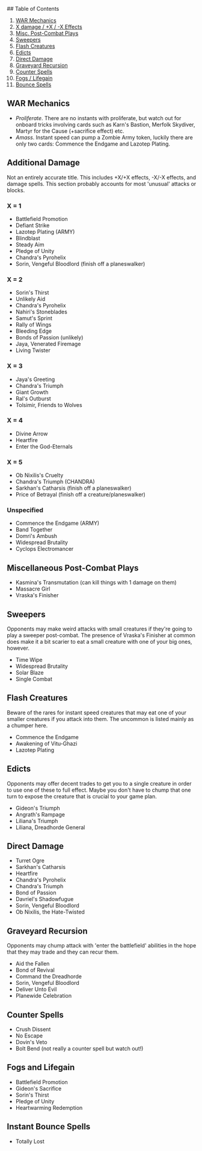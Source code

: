 ## Table of Contents

1. [WAR Mechanics](#war-mechanics)
2. [X damage / +X / -X Effects](#additional-damage)
3. [Misc. Post-Combat Plays](#miscellaneous-post-combat-plays)
4. [Sweepers](#sweepers)
5. [Flash Creatures](#flash-creatures)
6. [Edicts](#edicts)
7. [Direct Damage](#direct-damage)
8. [Graveyard Recursion](#graveyard-recursion)
9. [Counter Spells](#counter-spells)
10. [Fogs / Lifegain](#fogs-and-lifegain)
11. [Bounce Spells](#instant-bounce-spells)

## WAR Mechanics

- _Proliferate_. There are no instants with proliferate, but watch out for onboard tricks involving cards such as Karn's Bastion, Merfolk Skydiver, Martyr for the Cause (+sacrifice effect) etc.
- _Amass_. Instant speed can pump a Zombie Army token, luckily there are only two cards: Commence the Endgame and Lazotep Plating.

## Additional Damage

Not an entirely accurate title. This includes +X/+X effects, -X/-X effects, and damage spells. This section probably accounts for most 'unusual' attacks or blocks.

### X = 1

- Battlefield Promotion
- Defiant Strike
- Lazotep Plating (ARMY)
- Blindblast
- Steady Aim
- Pledge of Unity
- Chandra's Pyrohelix
- Sorin, Vengeful Bloodlord (finish off a planeswalker)

### X = 2

- Sorin's Thirst
- Unlikely Aid
- Chandra's Pyrohelix
- Nahiri's Stoneblades
- Samut's Sprint
- Rally of Wings
- Bleeding Edge
- Bonds of Passion (unlikely)
- Jaya, Venerated Firemage
- Living Twister

### X = 3

- Jaya's Greeting
- Chandra's Triumph
- Giant Growth
- Ral's Outburst
- Tolsimir, Friends to Wolves

### X = 4

- Divine Arrow
- Heartfire
- Enter the God-Eternals

### X = 5

- Ob Nixilis's Cruelty
- Chandra's Triumph (CHANDRA)
- Sarkhan's Catharsis (finish off a planeswalker)
- Price of Betrayal (finish off a creature/planeswalker)

### Unspecified

- Commence the Endgame (ARMY)
- Band Together
- Domri's Ambush
- Widespread Brutality
- Cyclops Electromancer

## Miscellaneous Post-Combat Plays

- Kasmina's Transmutation (can kill things with 1 damage on them)
- Massacre Girl
- Vraska's Finisher

## Sweepers

Opponents may make weird attacks with small creatures if they're going to play a sweeper post-combat. The presence of Vraska's Finisher at common does make it a bit scarier to eat a small creature with one of your big ones, however.

- Time Wipe
- Widespread Brutality
- Solar Blaze
- Single Combat

## Flash Creatures

Beware of the rares for instant speed creatures that may eat one of your smaller creatures if you attack into them. The uncommon is listed mainly as a chumper here.

- Commence the Endgame
- Awakening of Vitu-Ghazi
- Lazotep Plating

## Edicts

Opponents may offer decent trades to get you to a single creature in order to use one of these to full effect. Maybe you don't have to chump that one turn to expose the creature that is crucial to your game plan.

- Gideon's Triumph
- Angrath's Rampage
- Liliana's Triumph
- Liliana, Dreadhorde General

## Direct Damage

- Turret Ogre
- Sarkhan's Catharsis
- Heartfire
- Chandra's Pyrohelix
- Chandra's Triumph
- Bond of Passion
- Davriel's Shadowfugue
- Sorin, Vengeful Bloodlord
- Ob Nixilis, the Hate-Twisted

## Graveyard Recursion

Opponents may chump attack with 'enter the battlefield' abilities in the hope that they may trade and they can recur them.

- Aid the Fallen
- Bond of Revival
- Command the Dreadhorde
- Sorin, Vengeful Bloodlord
- Deliver Unto Evil
- Planewide Celebration

## Counter Spells

- Crush Dissent
- No Escape
- Dovin's Veto
- Bolt Bend (not really a counter spell but watch out!)

## Fogs and Lifegain

- Battlefield Promotion
- Gideon's Sacrifice
- Sorin's Thirst
- Pledge of Unity
- Heartwarming Redemption

## Instant Bounce Spells

- Totally Lost
